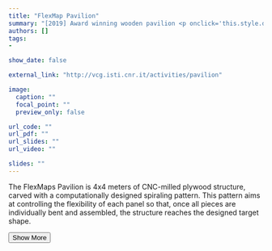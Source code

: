 ```yaml
---
title: "FlexMap Pavilion"
summary: "[2019] Award winning wooden pavilion <p onclick='this.style.display=\"block\"; event.preventDefault();' style='overflow: hidden; display: -webkit-box; -webkit-line-clamp: 3; -webkit-box-orient: vertical;'>The FlexMaps Pavilion is 4x4 meters of CNC-milled plywood structure, carved with a computationally designed spiraling pattern. This pattern aims at controlling the flexibility of each panel so that, once all pieces are individually bent and assembled, the structure reaches the designed target shape.</p>"
authors: []
tags: 
- 

show_date: false

external_link: "http://vcg.isti.cnr.it/activities/pavilion"

image:
  caption: ""
  focal_point: ""
  preview_only: false

url_code: ""
url_pdf: ""
url_slides: ""
url_video: ""

slides: ""
---
```

<p>The FlexMaps Pavilion is 4x4 meters of CNC-milled plywood structure, carved with a computationally designed spiraling pattern. This pattern aims at controlling the flexibility of each panel so that, once all pieces are individually bent and assembled, the structure reaches the designed target shape.</p>
<button onclick="console.log('a')">Show More</button>
